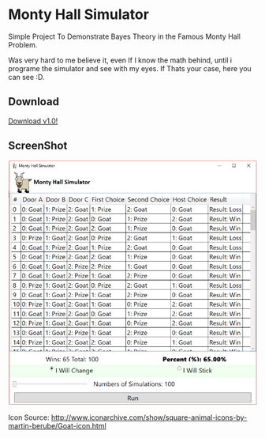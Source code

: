 # Monty Hall Simulator
Simple Project To Demonstrate Bayes Theory in the Famous Monty Hall Problem. 

Was very hard to me believe it, even If I know the math behind, until i programe the simulator and see with my eyes. If Thats your case, here you can see :D.

## Download

[Download v1.0!](https://github.com/Janderson/MontyHall/releases/download/1.0/MontyHallSimulator.zip)

## ScreenShot
![GitHub Logo](/ScreenShot.png)

Icon Source:
http://www.iconarchive.com/show/square-animal-icons-by-martin-berube/Goat-icon.html
